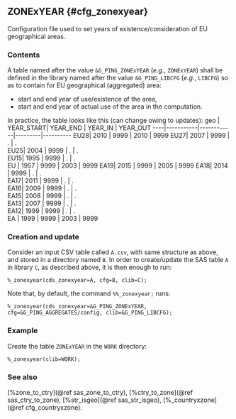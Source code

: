 ## ZONExYEAR {#cfg_zonexyear}
Configuration file used to set years of existence/consideration of EU geographical areas.

### Contents
A table named after the value `&G_PING_ZONExYEAR` (_e.g._, `ZONExYEAR`) shall be defined 
in the library named after the value `&G_PING_LIBCFG` (_e.g._, `LIBCFG`) so as to contain 
for EU geographical (aggregated) area:
* start and end year of use/existence of the area, 
* start and end year of actual use of the area in the computation. 

In practice, the table looks like this (can change owing to updates):
geo | YEAR_START|	YEAR_END | YEAR_IN | YEAR_OUT 
----|-----------|------------|---------|----------
EU28|	2010	|	9999	 |	2010   |	9999
EU27|	2007	|	9999	 |	 .     |	.		
EU25|	2004	|	9999	 |	 .     |	.		
EU15|	1995	|	9999	 |	 .     |	.	
EU	|	1957	|	9999	 |	2003   |	9999
EA19|	2015	|	9999	 |	2005   |	9999
EA18|	2014	|	9999	 |	 .     |	.		
EA17|	2011	|	9999	 |	 .     |	.		
EA16|	2009	|	9999	 |	 .     |	.		
EA15|	2008	|	9999	 |	 .     |	.		
EA13|	2007	|	9999	 |	 .     |	.		
EA12|	1999	|	9999	 |	 .     |	.		
EA	|	1999	|	9999	 |	2003   |	9999

### Creation and update
Consider an input CSV table called `A.csv`, with same structure as above, and stored in a directory 
named `B`. In order to create/update the SAS table `A` in library `C`, as described above, it is 
then enough to run:

	%_zonexyear(cds_zonexyear=A, cfg=B, clib=C);

Note that, by default, the command `%%_zonexyear;` runs:

	%_zonexyear(cds_zonexyear=&G_PING_ZONExYEAR, cfg=&G_PING_AGGREGATES/config, clib=&G_PING_LIBCFG);

### Example
Create the table `ZONExYEAR` in the `WORK` directory:

	%_zonexyear(clib=WORK);

### See also
[%zone_to_ctry](@ref sas_zone_to_ctry), [%ctry_to_zone](@ref sas_ctry_to_zone), [%str_isgeo](@ref sas_str_isgeo),
[%_countryxzone](@ref cfg_countryxzone).
